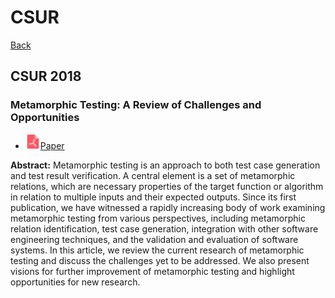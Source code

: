 # CSUR

[Back](../README.md#all-papers)

## CSUR 2018

### Metamorphic Testing: A Review of Challenges and Opportunities

* <img src="../icons/pdf.png" width="24px">[Paper](https://dl.acm.org/doi/abs/10.1145/3143561)

**Abstract:** Metamorphic testing is an approach to both test case generation and test result verification. A central element is a set of metamorphic relations, which are necessary properties of the target function or algorithm in relation to multiple inputs and their expected outputs. Since its first publication, we have witnessed a rapidly increasing body of work examining metamorphic testing from various perspectives, including metamorphic relation identification, test case generation, integration with other software engineering techniques, and the validation and evaluation of software systems. In this article, we review the current research of metamorphic testing and discuss the challenges yet to be addressed. We also present visions for further improvement of metamorphic testing and highlight opportunities for new research.
